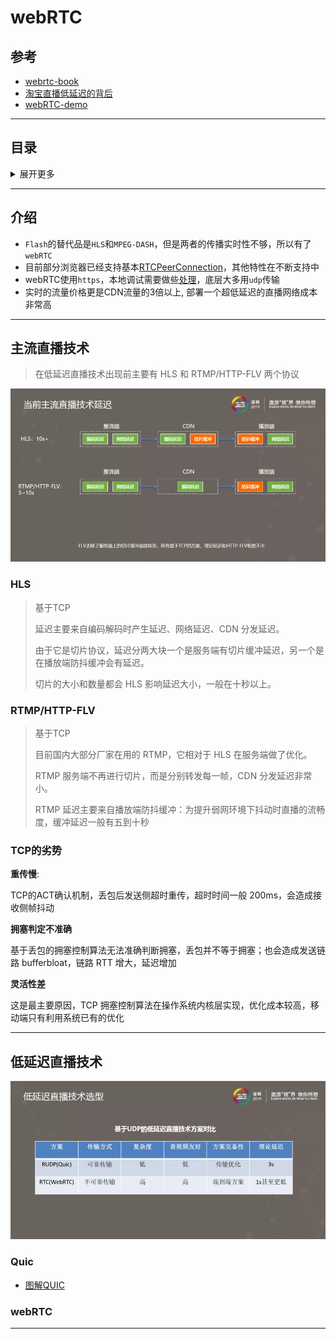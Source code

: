 # webRTC

## 参考
- [webrtc-book](https://a-wing.github.io/webrtc-book-cn/01_introduction.html#peerconnection)
- [淘宝直播低延迟的背后](https://www.infoq.cn/article/sos0orAePCxwVs7KJgfD)
- [webRTC-demo](https://webrtc.github.io/samples/)

---

## 目录

<details>
<summary>展开更多</summary>

* [`介绍`](#介绍)
* [`主流直播技术`](#主流直播技术)
* [`> HLS`](#HLS)
* [`> RTMP/HTTP-FLV`](#RTMP/HTTP-FLV)
* [`低延迟直播技术`](#低延迟直播技术)

</details>

---

## 介绍
- `Flash`的替代品是`HLS`和`MPEG-DASH`，但是两者的传播实时性不够，所以有了`webRTC`
- 目前部分浏览器已经支持基本[RTCPeerConnection](https://developer.mozilla.org/en-US/docs/Web/API/RTCPeerConnection/RTCPeerConnection)，其他特性在不断支持中
- webRTC使用`https`，本地调试需要做些[处理](https://blog.csdn.net/onlycoder_net/article/details/76702481)，底层大多用`udp`传输
- 实时的流量价格更是CDN流量的3倍以上, 部署一个超低延迟的直播网络成本非常高

---

## 主流直播技术
> 在低延迟直播技术出现前主要有 HLS 和 RTMP/HTTP-FLV 两个协议

![当前主流直播技术延迟](当前主流直播技术延迟.png)

### HLS
> 基于TCP
>
> 延迟主要来自编码解码时产生延迟、网络延迟、CDN 分发延迟。
>
> 由于它是切片协议，延迟分两大块一个是服务端有切片缓冲延迟，另一个是在播放端防抖缓冲会有延迟。
>
> 切片的大小和数量都会 HLS 影响延迟大小，一般在十秒以上。

### RTMP/HTTP-FLV
> 基于TCP
>
> 目前国内大部分厂家在用的 RTMP，它相对于 HLS 在服务端做了优化。
>
> RTMP 服务端不再进行切片，而是分别转发每一帧，CDN 分发延迟非常小。
>
> RTMP 延迟主要来自播放端防抖缓冲：为提升弱网环境下抖动时直播的流畅度，缓冲延迟一般有五到十秒

### TCP的劣势

**重传慢**:

TCP的ACT确认机制，丢包后发送侧超时重传，超时时间一般 200ms，会造成接收侧帧抖动

**拥塞判定不准确**

基于丢包的拥塞控制算法无法准确判断拥塞，丢包并不等于拥塞；也会造成发送链路 bufferbloat，链路 RTT 增大，延迟增加

**灵活性差**

这是最主要原因，TCP 拥塞控制算法在操作系统内核层实现，优化成本较高，移动端只有利用系统已有的优化

---

## 低延迟直播技术
![低延迟直播技术](低延迟直播技术.png)

### Quic

- [图解QUIC](https://quic.xargs.org/)

### webRTC

---